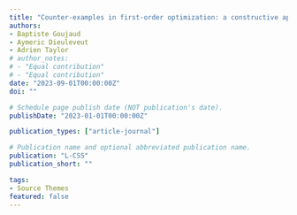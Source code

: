 ```yaml
---
title: "Counter-examples in first-order optimization: a constructive approach"
authors:
- Baptiste Goujaud
- Aymeric Dieuleveut
- Adrien Taylor
# author_notes:
# - "Equal contribution"
# - "Equal contribution"
date: "2023-09-01T00:00:00Z"
doi: ""

# Schedule page publish date (NOT publication's date).
publishDate: "2023-01-01T00:00:00Z"

publication_types: ["article-journal"]

# Publication name and optional abbreviated publication name.
publication: "L-CSS"
publication_short: ""

tags:
- Source Themes
featured: false
---
```

